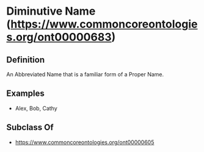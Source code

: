# Diminutive Name (https://www.commoncoreontologies.org/ont00000683)

## Definition
An Abbreviated Name that is a familiar form of a Proper Name.

## Examples
- Alex, Bob, Cathy

## Subclass Of
- https://www.commoncoreontologies.org/ont00000605

